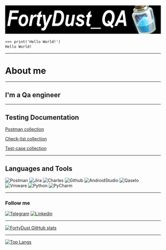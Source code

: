 [![Header](https://github.com/FortyDust/fortydust/blob/main/assets/cover.png)](https://github.com/FortyDust)

```
>>> print('Hello World!')
Hello World!
```
<hr>

# About me
<hr>

## I'm a Qa engineer
<hr>

## Testing Documentation
[Postman collection](https://github.com/FortyDust/postman_collection)

[Check-list collection](https://github.com/FortyDust/check-list_collection)

[Test-case collection](https://github.com/FortyDust/https://github.com/FortyDust/test-case_collection)
<hr>

## Languages and Tools
![Postman](https://img.shields.io/badge/Postman-090909?style=for-the-badge&logo=postman)
![Jira](https://img.shields.io/badge/Jira-090909?style=for-the-badge&logo=Jira&logoColor=5ebaf7)
![Charles](https://img.shields.io/badge/Charles-090909?style=for-the-badge&logo=charlesproxy)
![Github](https://img.shields.io/badge/GitHub-090909?style=for-the-badge&logo=github&logoColor=f7c95e)
![AndroidStudio](https://img.shields.io/badge/AndroidStudio-090909?style=for-the-badge&logo=androidstudio)
![QaseIo](https://img.shields.io/badge/QaseIo-090909?style=for-the-badge&logo=qaseio)
![Vmware](https://img.shields.io/badge/vmware-090909?style=for-the-badge&logo=vmware)
![Python](https://img.shields.io/badge/Python-090909?style=for-the-badge&logo=python)
![PyCharm](https://img.shields.io/badge/PyCharm-090909?style=for-the-badge&logo=pycharm&logoColor=bdf75e)
<hr>

### Follow me
[![Telegram](https://img.shields.io/badge/Telegram-090909?style=for-the-badge&logo=telegram)](https://t.me/FD_SergeyIT)
[![Linkedin](https://img.shields.io/badge/Linkedin-090909?style=for-the-badge&logo=linkedin)]()
<hr>

[![FortyDust GitHub stats](https://github-readme-stats.vercel.app/api?username=fortydust&count_private=true&show_icons=true&theme=tokyonight)](https://github.com/fortydust/github-readme-stats)
<hr>

[![Top Langs](https://github-readme-stats.vercel.app/api/top-langs/?username=fortydust&layout=compact)](https://github.com/fortydust/github-readme-stats)
